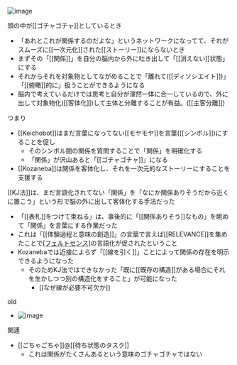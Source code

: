 
![image](https://gyazo.com/30b0ab84780297b6b79a99b3c4da2c2c/thumb/1000)



頭の中が[[ゴチャゴチャ]]としているとき
- 「あれとこれが関係するのだよな」というネットワークになってて、それがスムーズに[[一次元化]]された[[ストーリー]]にならないとき
- まずその「[[関係]]」を自分の脳内から外に吐き出して「[[消えない]]状態」にする
- それからそれを対象物としてながめることで「離れて([[ディソシエイト]])」「[[俯瞰]]的に」扱うことができるようになる
- 脳内で考えているだけでは思考と自分が渾然一体に合一しているので、外に出して対象物化([[客体化]])して主体と分離することが有益。([[主客分離]])

つまり
- [[Keichobot]]はまだ言葉になってない[[モヤモヤ]]を言葉([[シンボル]])にすることを促し
    - そのシンボル間の関係を質問することで「関係」を明確化する
    - 「関係」が沢山あると「[[ゴチャゴチャ]]」になる
- [[Kozaneba]]は関係を客体化し、それを一次元的なストーリーにすることを支援する

[[KJ法]]は、まだ言語化されてない「関係」を「なにか関係ありそうだから近くに置こう」という形で脳の外に出して客体化する手法だった
- 「[[表札]]をつけて束ねる」は、事後的に「[[関係ありそう]]なもの」を眺めて「関係」を言葉にする作業だった
- これは「[[体験過程と意味の創造]]」の言葉で言えば[[RELEVANCE]]を集めたことで[[フェルトセンス]](=なんか関係ありそうだという言語化されてない気持ち)の言語化が促されたということ
- Kozanebaでは近接によらず「[[線を引く]]」ことによって関係の存在を明示できるようになった
    - そのためKJ法ではできなかった「既に[[既存の構造]]がある場合にそれを生かしつつ別の構造化をすること」が可能になった
        - [[なぜ線が必要不可欠か]]


old
- ![image](https://gyazo.com/38785b3c129d9240ea9d7079343954b4/thumb/1000)

関連
- [[ごちゃごちゃ]]@[[待ち状態のタスク]]
    - これは関係がたくさんあるという意味のゴチャゴチャではない
